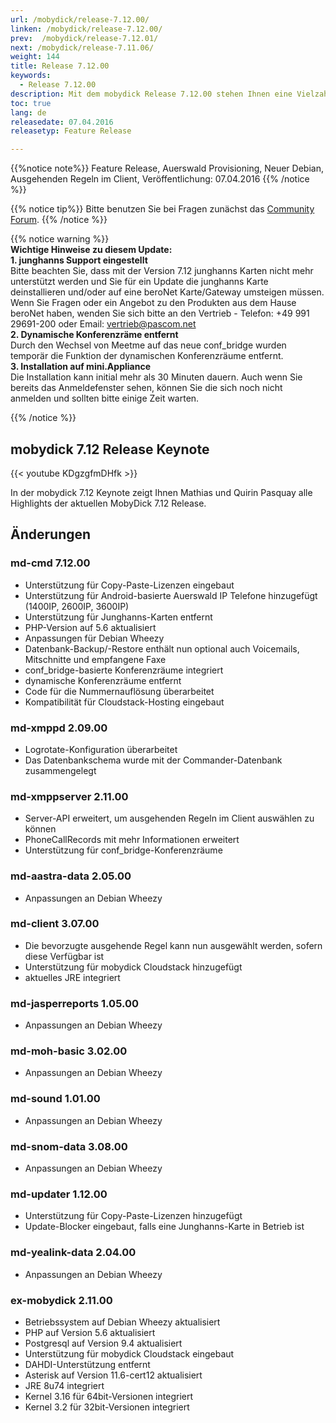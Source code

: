 ```yaml
---
url: /mobydick/release-7.12.00/
linken: /mobydick/release-7.12.00/
prev:  /mobydick/release-7.12.01/
next: /mobydick/release-7.11.06/
weight: 144
title: Release 7.12.00
keywords: 
  - Release 7.12.00
description: Mit dem mobydick Release 7.12.00 stehen Ihnen eine Vielzahl an neuen Funtionen zur Verfügung.
toc: true
lang: de
releasedate: 07.04.2016
releasetyp: Feature Release

---
```


{{%notice note%}}
Feature Release, Auerswald Provisioning, Neuer Debian, Ausgehenden Regeln im Client, Veröffentlichung: 07.04.2016
{{% /notice %}}

{{% notice tip%}}
Bitte benutzen Sie bei Fragen zunächst das [Community Forum](http://community.pascom.net/forum.php "Zu unserem Forum").
{{% /notice %}}

{{% notice warning %}}  
**Wichtige Hinweise zu diesem Update:**<br/>
**1. junghanns Support eingestellt**<br/>
Bitte beachten Sie, dass mit der Version 7.12 junghanns Karten nicht mehr unterstützt werden und Sie für ein Update die junghanns Karte deinstallieren und/oder auf eine beroNet Karte/Gateway umsteigen müssen. Wenn Sie Fragen oder ein Angebot zu den Produkten aus dem Hause beroNet haben, wenden Sie sich bitte an den Vertrieb - Telefon: +49 991 29691-200 oder Email: [vertrieb@pascom.net](mailto:vertrieb@pascom.net?Subject=junghanns%20Karten "Mail an unseren Vertrieb")<br/>
**2. Dynamische Konferenzräme entfernt**<br/>
Durch den Wechsel von Meetme auf das neue conf_bridge wurden temporär die Funktion der dynamischen Konferenzräume entfernt.<br/>
**3. Installation auf mini.Appliance**<br/>
Die Installation kann initial mehr als 30 Minuten dauern. Auch wenn Sie bereits das Anmeldefenster sehen, können Sie die sich noch nicht anmelden und sollten bitte einige Zeit warten.

{{% /notice %}}


## mobydick 7.12 Release Keynote
{{< youtube KDgzgfmDHfk >}}

In der mobydick 7.12 Keynote zeigt Ihnen Mathias und Quirin Pasquay alle Highlights der aktuellen MobyDick 7.12 Release.


## Änderungen

### md-cmd 7.12.00

*   Unterstützung für Copy-Paste-Lizenzen eingebaut
*   Unterstützung für Android-basierte Auerswald IP Telefone hinzugefügt (1400IP, 2600IP, 3600IP)
*   Unterstützung für Junghanns-Karten entfernt
*   PHP-Version auf 5.6 aktualisiert
*   Anpassungen für Debian Wheezy
*   Datenbank-Backup/-Restore enthält nun optional auch Voicemails, Mitschnitte und empfangene Faxe
*   conf_bridge-basierte Konferenzräume integriert
*   dynamische Konferenzräume entfernt
*   Code für die Nummernauflösung überarbeitet
*   Kompatibilität für Cloudstack-Hosting eingebaut

### md-xmppd 2.09.00

*   Logrotate-Konfiguration überarbeitet
*   Das Datenbankschema wurde mit der Commander-Datenbank zusammengelegt

### md-xmppserver 2.11.00

*   Server-API erweitert, um ausgehenden Regeln im Client auswählen zu können 
*   PhoneCallRecords mit mehr Informationen erweitert
*   Unterstützung für conf_bridge-Konferenzräume

### md-aastra-data 2.05.00

*   Anpassungen an Debian Wheezy

### md-client 3.07.00

*   Die bevorzugte ausgehende Regel kann nun ausgewählt werden, sofern diese Verfügbar ist 
*   Unterstützung für mobydick Cloudstack hinzugefügt
*   aktuelles JRE integriert

### md-jasperreports 1.05.00

*   Anpassungen an Debian Wheezy

### md-moh-basic 3.02.00

*   Anpassungen an Debian Wheezy

### md-sound 1.01.00

*   Anpassungen an Debian Wheezy

### md-snom-data 3.08.00

*   Anpassungen an Debian Wheezy

### md-updater 1.12.00

*   Unterstützung für Copy-Paste-Lizenzen hinzugefügt
*   Update-Blocker eingebaut, falls eine Junghanns-Karte in Betrieb ist

### md-yealink-data 2.04.00

*   Anpassungen an Debian Wheezy

### ex-mobydick 2.11.00

*   Betriebssystem auf Debian Wheezy aktualisiert
*   PHP auf Version 5.6 aktualisiert
*   Postgresql auf Version 9.4 aktualisiert
*   Unterstützung für mobydick Cloudstack eingebaut
*   DAHDI-Unterstützung entfernt
*   Asterisk auf Version 11.6-cert12 aktualisiert
*   JRE 8u74 integriert
*   Kernel 3.16 für 64bit-Versionen integriert
*   Kernel 3.2 für 32bit-Versionen integriert